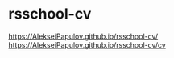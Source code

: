 # rsschool-cv
https://AlekseiPapulov.github.io/rsschool-cv/
https://AlekseiPapulov.github.io/rsschool-cv/cv
